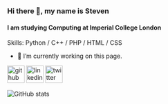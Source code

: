 ### Hi there 👋, my name is Steven
#### I am studying Computing at Imperial College London

Skills: Python / C++ / PHP / HTML / CSS

- 🔭 I’m currently working on this page. 


[<img src='https://cdn.jsdelivr.net/npm/simple-icons@3.0.1/icons/github.svg' alt='github' height='40'>](https://github.com/Basekill)  [<img src='https://cdn.jsdelivr.net/npm/simple-icons@3.0.1/icons/linkedin.svg' alt='linkedin' height='40'>](https://www.linkedin.com/in/stevenshinechen/)  [<img src='https://cdn.jsdelivr.net/npm/simple-icons@3.0.1/icons/twitter.svg' alt='twitter' height='40'>](https://twitter.com/BasekillRBX)  

![GitHub stats](https://github-readme-stats.vercel.app/api?username=Basekill&show_icons=true)  

